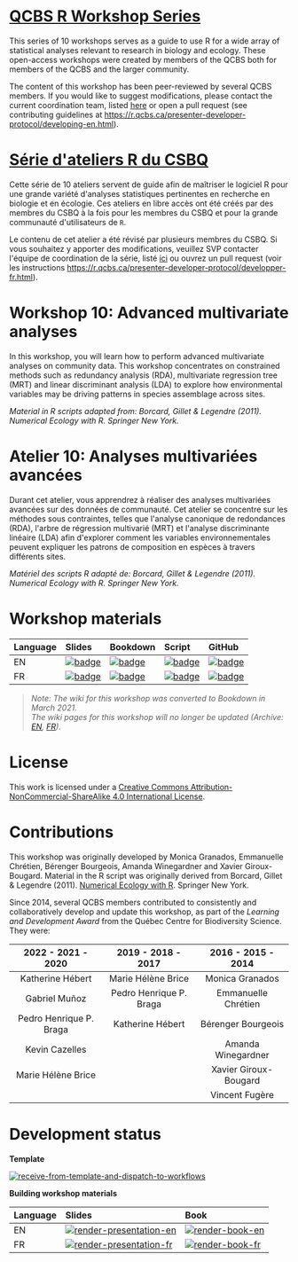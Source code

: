 # [QCBS R Workshop Series](https://r.qcbs.ca/)

This series of 10 workshops serves as a guide to use R for a wide array of statistical analyses relevant to research in biology and ecology. These open-access workshops were created by members of the QCBS both for members of the QCBS and the larger community.

The content of this workshop has been peer-reviewed by several QCBS members. If you would like to suggest modifications, please contact the current coordination team, listed [here](https://r.qcbs.ca/about/) or open a pull request (see contributing guidelines at <https://r.qcbs.ca/presenter-developer-protocol/developing-en.html>).

# [Série d'ateliers R du CSBQ](https://r.qcbs.ca/fr/)

Cette série de 10 ateliers servent de guide afin de maîtriser le logiciel R pour une grande variété d'analyses statistiques pertinentes en recherche en biologie et en écologie. Ces ateliers en libre accès ont été créés par des membres du CSBQ à la fois pour les membres du CSBQ et pour la grande communauté d'utilisateurs de `R`.

Le contenu de cet atelier a été révisé par plusieurs membres du CSBQ. Si vous souhaitez y apporter des modifications, veuillez SVP contacter l'équipe de coordination de la série, listé [ici](https://r.qcbs.ca/fr/about/) ou ouvrez un pull request (voir les instructions <https://r.qcbs.ca/presenter-developer-protocol/developper-fr.html>).


# Workshop 10: Advanced multivariate analyses

In this workshop, you will learn how to perform advanced multivariate analyses
on community data. This workshop concentrates on constrained methods such as
redundancy analysis (RDA), multivariate regression tree (MRT) and linear
discriminant analysis (LDA) to explore how environmental variables may be
driving patterns in species assemblage across sites.

*Material in R scripts adapted from: Borcard, Gillet & Legendre (2011). Numerical Ecology with R. Springer New York.*

# Atelier 10: Analyses multivariées avancées

Durant cet atelier, vous apprendrez à réaliser des analyses multivariées
avancées sur des données de communauté. Cet atelier se concentre sur les
méthodes sous contraintes, telles que l'analyse canonique de redondances (RDA),
l'arbre de régression multivarié (MRT) et l'analyse discriminante linéaire (LDA)
afin d'explorer comment les variables environnementales peuvent expliquer les
patrons de composition en espèces à travers différents sites.

*Matériel des scripts R adapté de: Borcard, Gillet & Legendre (2011). Numerical Ecology with R. Springer New York.*

# Workshop materials

Language | Slides | Bookdown | Script | GitHub 
:--------|:-------|:-----|:------ |:-------
EN | [![badge](https://img.shields.io/static/v1?style=flat-square&label=slides&message=10&color=red&logo=html5)](https://r.qcbs.ca/workshop10/pres-en/workshop10-pres-en.html) | [![badge](https://img.shields.io/static/v1?style=flat-square&label=book&message=10&logo=github)](https://r.qcbs.ca/workshop10/book-en/index.html) | [![badge](https://img.shields.io/static/v1?style=flat-square&label=script&message=10&color=2a50b8&logo=r)](https://r.qcbs.ca/workshop10/book-en/workshop10-script-en.R) | [![badge](https://img.shields.io/static/v1?style=flat-square&label=repo&message=dev&color=6f42c1&logo=github)](https://github.com/QCBSRworkshops/workshop10) 
FR | [![badge](https://img.shields.io/static/v1?style=flat-square&label=diapos&message=10&color=red&logo=html5)](https://r.qcbs.ca/workshop10/pres-fr/workshop10-pres-fr.html) | [![badge](https://img.shields.io/static/v1?style=flat-square&label=livre&message=10&logo=github)](https://r.qcbs.ca/workshop10/book-fr/index.html) | [![badge](https://img.shields.io/static/v1?style=flat-square&label=script&message=10&color=2a50b8&logo=r)](https://r.qcbs.ca/workshop10/book-fr/workshop10-script-fr.R) | [![badge](https://img.shields.io/static/v1?style=flat-square&label=repo&message=dev&color=6f42c1&logo=github)](https://github.com/QCBSRworkshops/workshop10) 

> *Note: The wiki for this workshop was converted to Bookdown in March 2021. <br> The wiki pages for this workshop will no longer be updated (Archive: [EN](https://wiki.qcbs.ca/r_workshop10), [FR](https://wiki.qcbs.ca/r_atelier10)).* 

# License

This work is licensed under a [Creative Commons Attribution-NonCommercial-ShareAlike 4.0 International License](https://creativecommons.org/licenses/by-sa/4.0/).

# Contributions 

This workshop was originally developed by Monica Granados, Emmanuelle Chrétien, Bérenger Bourgeois, Amanda Winegardner and Xavier Giroux-Bougard. Material in the R script was originally derived from Borcard, Gillet & Legendre (2011). [Numerical Ecology with R](https://www.springer.com/us/book/9783319714035). Springer New York.

Since 2014, several QCBS members contributed to consistently and collaboratively develop and update this workshop, as part of the *Learning and Development Award* from the Québec Centre for Biodiversity Science. They were:

|      2022 - 2021 - 2020     |      2019 - 2018 - 2017     |      2016 - 2015 - 2014      |
|:---------------------------:|:---------------------------:|:----------------------------:|
| Katherine Hébert    |     Marie Hélène Brice   | Monica Granados |
|  Gabriel Muñoz         |   Pedro Henrique P. Braga  |        Emmanuelle Chrétien       |
|  Pedro Henrique P. Braga | Katherine Hébert                     |       Bérenger Bourgeois       |
| Kevin Cazelles |                             |      Amanda Winegardner      |
|   Marie Hélène Brice      |                             |      Xavier Giroux-Bougard    |
|           |                             |       Vincent Fugère    |

# Development status

**Template** 

[![receive-from-template-and-dispatch-to-workflows](https://github.com/QCBSRworkshops/workshop10/workflows/receive-from-template-and-dispatch-to-workflows/badge.svg)](https://github.com/QCBSRworkshops/workshop10/actions?query=workflow%3Areceive-from-template-and-dispatch-to-workflows) 

**Building workshop materials**

Language | Slides | Book
:------- | :----- | :-----
EN  | [![render-presentation-en](https://github.com/QCBSRworkshops/workshop10/workflows/render-presentation-en/badge.svg)](https://github.com/QCBSRworkshops/workshop10/actions?query=workflow%3Arender-presentation-en) | [![render-book-en](https://github.com/QCBSRworkshops/workshop10/workflows/render-book-en/badge.svg)](https://github.com/QCBSRworkshops/workshop10/actions?query=workflow%3Arender-book-en)
FR   | [![render-presentation-fr](https://github.com/QCBSRworkshops/workshop10/workflows/render-presentation-fr/badge.svg)](https://github.com/QCBSRworkshops/workshop10/actions?query=workflow%3Arender-presentation-fr) | [![render-book-fr](https://github.com/QCBSRworkshops/workshop10/workflows/render-book-fr/badge.svg)](https://github.com/QCBSRworkshops/workshop10/actions?query=workflow%3Arender-book-fr)
